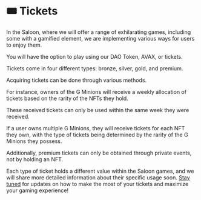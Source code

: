 # 🎟 Tickets

In the Saloon, where we will offer a range of exhilarating games, including some with a gamified element, we are implementing various ways for users to enjoy them.&#x20;

You will have the option to play using our DAO Token, AVAX, or tickets.&#x20;

Tickets come in four different types: bronze, silver, gold, and premium.&#x20;

Acquiring tickets can be done through various methods.&#x20;

For instance, owners of the G Minions will receive a weekly allocation of tickets based on the rarity of the NFTs they hold.&#x20;

These received tickets can only be used within the same week they were received.&#x20;

If a user owns multiple G Minions, they will receive tickets for each NFT they own, with the type of tickets being determined by the rarity of the G Minions they possess.&#x20;

Additionally, premium tickets can only be obtained through private events, not by holding an NFT.

Each type of ticket holds a different value within the Saloon games, and we will share more detailed information about their specific usage soon. [Stay tuned](https://discord.com/invite/dPNE6fK4S4) for updates on how to make the most of your tickets and maximize your gaming experience!
